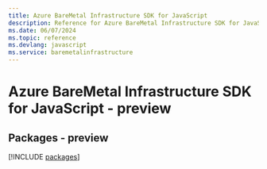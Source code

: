```yaml
---
title: Azure BareMetal Infrastructure SDK for JavaScript
description: Reference for Azure BareMetal Infrastructure SDK for JavaScript
ms.date: 06/07/2024
ms.topic: reference
ms.devlang: javascript
ms.service: baremetalinfrastructure
---
```

# Azure BareMetal Infrastructure SDK for JavaScript - preview
## Packages - preview
[!INCLUDE [packages](baremetal-infrastructure-index.md)]